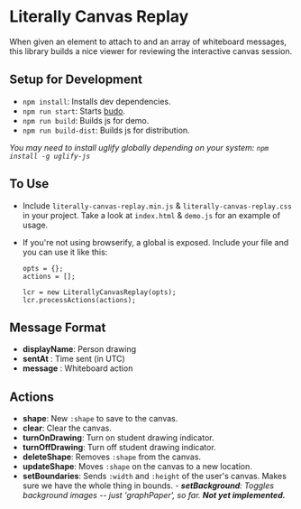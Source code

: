 # Literally Canvas Replay

When given an element to attach to and an array of whiteboard messages, this library builds a nice viewer for reviewing
the interactive canvas session.

## Setup for Development

- `npm install`: Installs dev dependencies.
- `npm run start`: Starts [budo](https://github.com/mattdesl/budo).
- `npm run build`: Builds js for demo.
- `npm run build-dist`: Builds js for distribution.

*You may need to install uglify globally depending on your system: `npm install -g uglify-js`*

## To Use

- Include `literally-canvas-replay.min.js` & `literally-canvas-replay.css` in your project. Take a look at `index.html` & `demo.js` for an example of usage.

- If you're not using browserify, a global is exposed. Include your file and you can use it like this:
  ```
  opts = {};
  actions = [];

  lcr = new LiterallyCanvasReplay(opts);
  lcr.processActions(actions);
  ```

## Message Format

- __displayName__: Person drawing
- __sentAt__ : Time sent (in UTC)
- __message__ : Whiteboard action

## Actions

- __shape__: New `:shape` to save to the canvas.
- __clear__: Clear the canvas.
- __turnOnDrawing__: Turn on student drawing indicator.
- __turnOffDrawing__: Turn off student drawing indicator.
- __deleteShape__: Removes `:shape` from the canvas.
- __updateShape__: Moves `:shape` on the canvas to a new location.
- __setBoundaries__: Sends `:width` and `:height` of the user's canvas. Makes sure we have the whole thing in bounds.
*- __setBackground__: Toggles background images -- just 'graphPaper', so far. __Not yet implemented.__*
